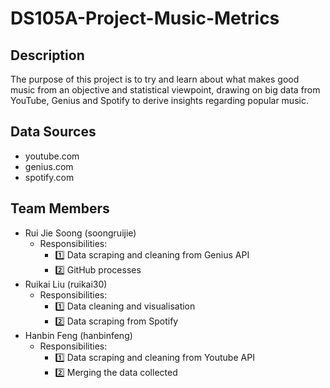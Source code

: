 # DS105A-Project-Music-Metrics
## Description 
The purpose of this project is to try and learn about what makes good music from an objective and statistical viewpoint, drawing on big data from YouTube, Genius and Spotify to derive insights regarding popular music.

## Data Sources 
- youtube.com
- genius.com 
- spotify.com

## Team Members 
- Rui Jie Soong (soongruijie) 
  - Responsibilities:
    - 1️⃣ Data scraping and cleaning from Genius API
    - 2️⃣ GitHub processes
- Ruikai Liu (ruikai30) 
  - Responsibilities:
    - 1️⃣ Data cleaning and visualisation
    - 2️⃣ Data scraping from Spotify
- Hanbin Feng (hanbinfeng)
  - Responsibilities:
    - 1️⃣ Data scraping and cleaning from Youtube API
    - 2️⃣ Merging the data collected